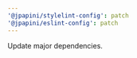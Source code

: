 ```yaml
---
'@jpapini/stylelint-config': patch
'@jpapini/eslint-config': patch
---
```


Update major dependencies.
